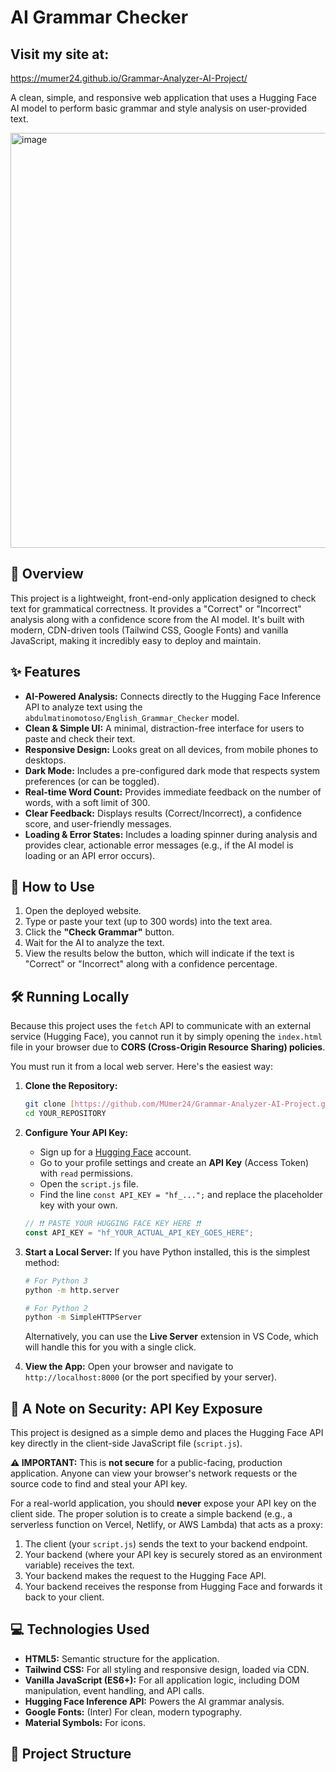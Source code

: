 # AI Grammar Checker

## Visit my site at:
https://mumer24.github.io/Grammar-Analyzer-AI-Project/

A clean, simple, and responsive web application that uses a Hugging Face AI model to perform basic grammar and style analysis on user-provided text.

<img width="1296" height="664" alt="image" src="https://github.com/user-attachments/assets/6f12a17f-061b-4902-b258-38755413772a" />


## 📝 Overview

This project is a lightweight, front-end-only application designed to check text for grammatical correctness. It provides a "Correct" or "Incorrect" analysis along with a confidence score from the AI model. It's built with modern, CDN-driven tools (Tailwind CSS, Google Fonts) and vanilla JavaScript, making it incredibly easy to deploy and maintain.

## ✨ Features

* **AI-Powered Analysis:** Connects directly to the Hugging Face Inference API to analyze text using the `abdulmatinomotoso/English_Grammar_Checker` model.
* **Clean & Simple UI:** A minimal, distraction-free interface for users to paste and check their text.
* **Responsive Design:** Looks great on all devices, from mobile phones to desktops.
* **Dark Mode:** Includes a pre-configured dark mode that respects system preferences (or can be toggled).
* **Real-time Word Count:** Provides immediate feedback on the number of words, with a soft limit of 300.
* **Clear Feedback:** Displays results (Correct/Incorrect), a confidence score, and user-friendly messages.
* **Loading & Error States:** Includes a loading spinner during analysis and provides clear, actionable error messages (e.g., if the AI model is loading or an API error occurs).

## 🚀 How to Use

1.  Open the deployed website.
2.  Type or paste your text (up to 300 words) into the text area.
3.  Click the **"Check Grammar"** button.
4.  Wait for the AI to analyze the text.
5.  View the results below the button, which will indicate if the text is "Correct" or "Incorrect" along with a confidence percentage.

## 🛠️ Running Locally

Because this project uses the `fetch` API to communicate with an external service (Hugging Face), you cannot run it by simply opening the `index.html` file in your browser due to **CORS (Cross-Origin Resource Sharing) policies**.

You must run it from a local web server. Here's the easiest way:

1.  **Clone the Repository:**
    ```bash
    git clone [https://github.com/MUmer24/Grammar-Analyzer-AI-Project.git](https://github.com/MUmer24/Grammar-Analyzer-AI-Project.git)
    cd YOUR_REPOSITORY
    ```

2.  **Configure Your API Key:**
    * Sign up for a [Hugging Face](https://huggingface.co/) account.
    * Go to your profile settings and create an **API Key** (Access Token) with `read` permissions.
    * Open the `script.js` file.
    * Find the line `const API_KEY = "hf_...";` and replace the placeholder key with your own.

    ```javascript
    // ❗️❗️ PASTE YOUR HUGGING FACE KEY HERE ❗️❗️
    const API_KEY = "hf_YOUR_ACTUAL_API_KEY_GOES_HERE"; 
    ```

3.  **Start a Local Server:**
    If you have Python installed, this is the simplest method:

    ```bash
    # For Python 3
    python -m http.server
    
    # For Python 2
    python -m SimpleHTTPServer
    ```
    
    Alternatively, you can use the **Live Server** extension in VS Code, which will handle this for you with a single click.

4.  **View the App:**
    Open your browser and navigate to `http://localhost:8000` (or the port specified by your server).

## 🔐 A Note on Security: API Key Exposure

This project is designed as a simple demo and places the Hugging Face API key directly in the client-side JavaScript file (`script.js`).

**⚠️ IMPORTANT:** This is **not secure** for a public-facing, production application. Anyone can view your browser's network requests or the source code to find and steal your API key.

For a real-world application, you should **never** expose your API key on the client side. The proper solution is to create a simple backend (e.g., a serverless function on Vercel, Netlify, or AWS Lambda) that acts as a proxy:

1.  The client (your `script.js`) sends the text to your backend endpoint.
2.  Your backend (where your API key is securely stored as an environment variable) receives the text.
3.  Your backend makes the request to the Hugging Face API.
4.  Your backend receives the response from Hugging Face and forwards it back to your client.

## 💻 Technologies Used

* **HTML5:** Semantic structure for the application.
* **Tailwind CSS:** For all styling and responsive design, loaded via CDN.
* **Vanilla JavaScript (ES6+):** For all application logic, including DOM manipulation, event handling, and API calls.
* **Hugging Face Inference API:** Powers the AI grammar analysis.
* **Google Fonts:** (Inter) For clean, modern typography.
* **Material Symbols:** For icons.

## 📂 Project Structure
